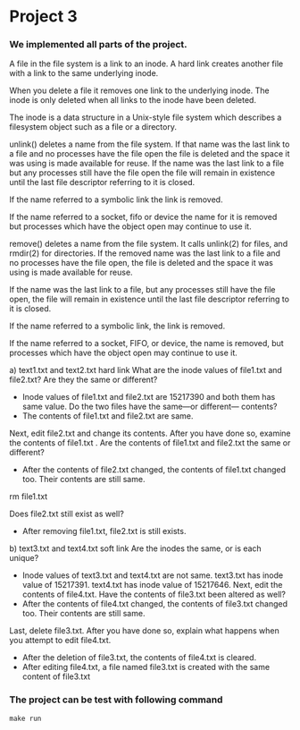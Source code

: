 # Project 3 

### We implemented all parts of the project.

A file in the file system is a link to an inode.
A hard link creates another file with a link to the same underlying inode.

When you delete a file it removes one link to the underlying inode. The inode is only deleted when all links to the inode have been deleted.

The inode is a data structure in a Unix-style file system which describes a filesystem object such as a file or a directory.

unlink() deletes a name from the file system. If that name was the last link to a file and no processes have the file open the file is deleted and the space it was using is made available for reuse.
If the name was the last link to a file but any processes still have the file open the file will remain in existence until the last file descriptor referring to it is closed.

If the name referred to a symbolic link the link is removed.

If the name referred to a socket, fifo or device the name for it is removed but processes which have the object open may continue to use it.

remove() deletes a name from the file system. It calls unlink(2) for files, and rmdir(2) for directories.
If the removed name was the last link to a file and no processes have the file open, the file is deleted and the space it was using is made available for reuse.

If the name was the last link to a file, but any processes still have the file open, the file will remain in existence until the last file descriptor referring to it is closed.

If the name referred to a symbolic link, the link is removed.

If the name referred to a socket, FIFO, or device, the name is removed, but processes which have the object open may continue to use it.

a) text1.txt and text2.txt hard link
What are the inode values of file1.txt and file2.txt? Are they the same or different? 
* Inode values of file1.txt and file2.txt are 15217390 and both them has same value. 
Do the two files have the same—or different— contents?
* The contents of file1.txt and file2.txt are same.

Next, edit file2.txt and change its contents. After you have done so, examine the contents of file1.txt . Are the contents of file1.txt and file2.txt the same or different?
* After the contents of file2.txt changed, the contents of file1.txt changed too. Their contents are still same.

rm file1.txt

Does file2.txt still exist as well?
* After removing file1.txt, file2.txt is still exists. 

b) text3.txt and text4.txt soft link
Are the inodes the same, or is each unique? 
* Inode values of text3.txt and text4.txt are not same. text3.txt has inode value of 15217391. text4.txt has inode value of 15217646.
Next, edit the contents of file4.txt. Have the contents of file3.txt been altered as well? 
* After the contents of file4.txt changed, the contents of file3.txt changed too. Their contents are still same.

Last, delete file3.txt. After you have done so, explain what happens when you attempt to edit file4.txt.
* After the deletion of file3.txt, the contents of file4.txt is cleared. 
* After editing file4.txt, a file named file3.txt is created with the same content of file3.txt

### The project can be test with following command  
``` 
make run 
```

